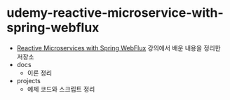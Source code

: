 # udemy-reactive-microservice-with-spring-webflux

* [Reactive Microservices with Spring WebFlux](https://www.udemy.com/course/spring-webflux/) 강의에서 배운 내용을 정리한 저장소
* docs
    * 이론 정리
* projects
    * 예제 코드와 스크립트 정리
